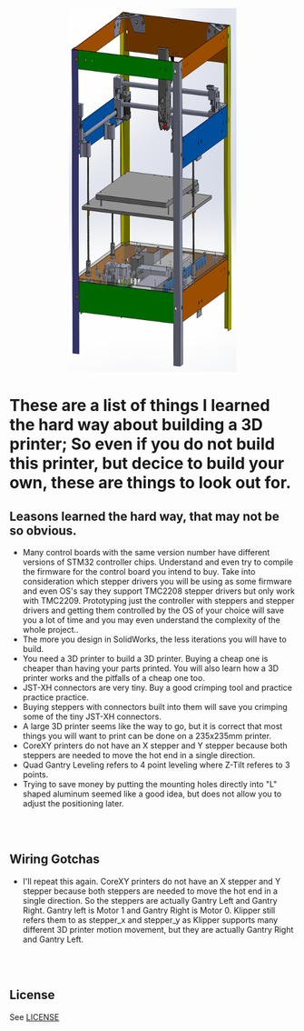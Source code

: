 <p align="center">
<img src="../Screenshots/My100Assembly.png" width="295" height="640">
</p>


# These are a list of things I learned the hard way about building a 3D printer; So even if you do not build this printer, but decice to build your own, these are things to look out for.

## Leasons learned the hard way, that may not be so obvious.
<UL>
<LI> Many control boards with the same version number have different versions of STM32 controller chips. Understand and even try to compile the firmware for the control board you intend to buy. Take into consideration which stepper drivers you will be using as some firmware and even OS's say they support TMC2208 stepper drivers but only work with TMC2209. Prototyping just the controller with steppers and stepper drivers and getting them controlled by the OS of your choice will save you a lot of time and you may even understand the complexity of the whole project..
<LI> The more you design in SolidWorks, the less iterations you will have to build.
<LI> You need a 3D printer to build a 3D printer. Buying a cheap one is cheaper than having your parts printed. You will also learn how a 3D printer works and the pitfalls of a cheap one too.
<LI> JST-XH connectors are very tiny. Buy a good crimping tool and practice practice practice.
<LI> Buying steppers with connectors built into them will save you crimping some of the tiny JST-XH connectors.
<LI> A large 3D printer seems like the way to go, but it is correct that most things you will want to print can be done on a 235x235mm printer.
<LI> CoreXY printers do not have an X stepper and Y stepper because both steppers are needed to move the hot end in a single direction.
<LI> Quad Gantry Leveling refers to 4 point leveling where Z-Tilt referes to 3 points.
<LI> Trying to save money by putting the mounting holes directly into "L" shaped aluminum seemed like a good idea, but does not allow you to adjust the positioning later.
</UL>

<BR><BR>
## Wiring Gotchas
<UL>
<LI> I'll repeat this again. CoreXY printers do not have an X stepper and Y stepper because both steppers are needed to move the hot end in a single direction. So the steppers are actually Gantry Left and Gantry Right. Gantry left is Motor 1 and Gantry Right is Motor 0. Klipper still refers them to as stepper_x and stepper_y as Klipper supports many different 3D printer motion movement, but they are actually Gantry Right and Gantry Left.
</UL>

<BR><BR>
## License
See [LICENSE](../LICENSE)
